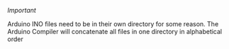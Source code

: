 *Important*

Arduino INO files need to be in their own directory for some reason.
The Arduino Compiler will concatenate all files in one directory in alphabetical order
